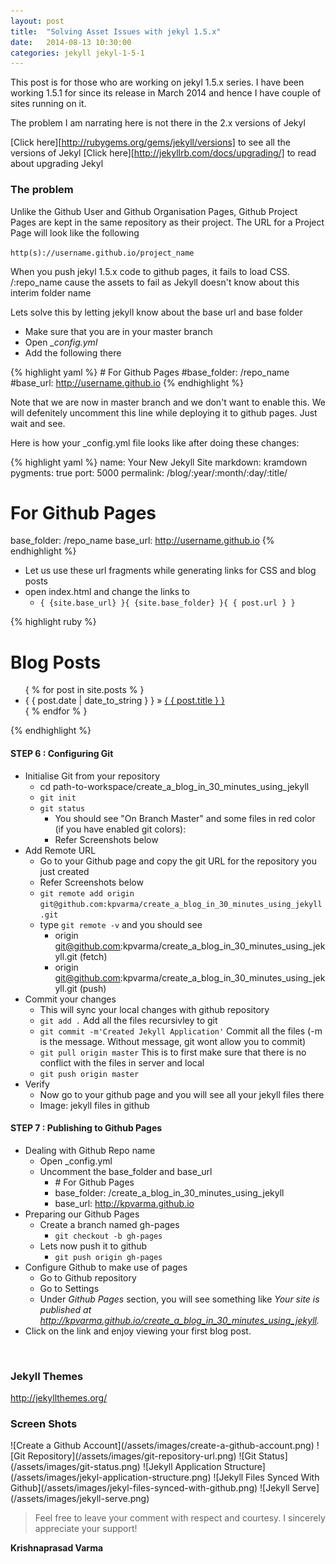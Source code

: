 ```yaml
---
layout: post
title:  "Solving Asset Issues with jekyl 1.5.x"
date:   2014-08-13 10:30:00
categories: jekyll jekyl-1-5-1
---
```


This post is for those who are working on jekyl 1.5.x series.
I have been working 1.5.1 for since its release in March 2014 and hence I have couple of sites running on it.

The problem I am narrating here is not there in the 2.x versions of Jekyl

[Click here][http://rubygems.org/gems/jekyll/versions] to see all the versions of Jekyl
[Click here][http://jekyllrb.com/docs/upgrading/] to read about upgrading Jekyl

### The problem ###

Unlike the Github User and Github Organisation Pages, Github Project Pages are kept in the same repository as their project. The URL for a Project Page will look like the following

`http(s)://username.github.io/project_name`

When you push jekyl 1.5.x code to github pages, it fails to load CSS.
/:repo_name cause the assets to fail as Jekyll doesn't know about this interim folder name

Lets solve this by letting jekyll know about the base url and base folder

- Make sure that you are in your master branch
- Open *_config.yml*
- Add the following there

{% highlight yaml %}
\# For Github Pages
\#base_folder: /repo_name
\#base_url: http://username.github.io
{% endhighlight %}

Note that we are now in master branch and we don't want to enable this. We will defenitely uncomment this line while deploying it to github pages. Just wait and see.

Here is how your _config.yml file looks like after doing these changes:

{% highlight yaml %}
  name: Your New Jekyll Site
  markdown: kramdown
  pygments: true
  port: 5000
  permalink: /blog/:year/:month/:day/:title/

  # For Github Pages
  base_folder: /repo_name
  base_url: http://username.github.io
{% endhighlight %}


- Let us use these url fragments while generating links for CSS and blog posts
- open index.html and change the links to
  - `{ {site.base_url} }{ {site.base_folder} }{ { post.url } }`

{% highlight ruby %}
<div id="home">
  <h1>Blog Posts</h1>
  <ul class="posts">
    { % for post in site.posts % }
      <li><span>{ { post.date | date_to_string } }</span> &raquo; <a href="{ {site.base_url} } { {site.base_folder} } { { post.url } }">{ { post.title } }</a></li>
    { % endfor % }
  </ul>
</div>
{% endhighlight %}

#### STEP 6 : Configuring Git ####

- Initialise Git from your repository
  - cd path-to-workspace/create_a_blog_in_30_minutes_using_jekyll
  - `git init`
  - `git status`
    - You should see "On Branch Master" and some files in red color (if you have enabled git colors):
    - Refer Screenshots below
- Add Remote URL
  - Go to your Github page and copy the git URL for the repository you just created
  - Refer Screenshots below
  - `git remote add origin git@github.com:kpvarma/create_a_blog_in_30_minutes_using_jekyll.git`
  - type `git remote -v` and you should see
    - origin  git@github.com:kpvarma/create_a_blog_in_30_minutes_using_jekyll.git (fetch)
    - origin  git@github.com:kpvarma/create_a_blog_in_30_minutes_using_jekyll.git (push)
- Commit your changes
  - This will sync your local changes with github repository
  - `git add .` Add all the files recursivley to git
  - `git commit -m'Created Jekyll Application'` Commit all the files (-m is the message. Without message, git wont allow you to commit)
  - `git pull origin master` This is to first make sure that there is no conflict with the files in server and local
  - `git push origin master`
- Verify
  - Now go to your github page and you will see all your jekyll files there
  - Image: jekyll files in github

#### STEP 7 : Publishing to Github Pages ####

- Dealing with Github Repo name
  - Open _config.yml
  - Uncomment the base_folder and base_url
    - \# For Github Pages
    - base_folder: /create_a_blog_in_30_minutes_using_jekyll
    - base_url: http://kpvarma.github.io
- Preparing our Github Pages
  - Create a branch named gh-pages
    - `git checkout -b gh-pages`
  - Lets now push it to github
    - `git push origin gh-pages`
- Configure Github to make use of pages
  - Go to Github repository
  - Go to Settings
  - Under *Github Pages* section, you will see something like *Your site is published at http://kpvarma.github.io/create_a_blog_in_30_minutes_using_jekyll.*
- Click on the link and enjoy viewing your first blog post.

<br/>

### Jekyll Themes ###

http://jekyllthemes.org/

### Screen Shots ###

<span class="image-galery">
![Create a Github Account](/assets/images/create-a-github-account.png)
![Git Repository](/assets/images/git-repository-url.png)
![Git Status](/assets/images/git-status.png)
![Jekyll Application Structure](/assets/images/jekyl-application-structure.png)
![Jekyll Files Synced With Github](/assets/images/jekyl-files-synced-with-github.png)
![Jekyll Serve](/assets/images/jekyll-serve.png)
</span>

<br/>


> Feel free to leave your comment with respect and courtesy. I sincerely appreciate your support!

<div class="pull-right"><strong>Krishnaprasad Varma</strong></div>
<div class="clearfix"></div>


[mrug]: http://www.meetup.com/Mysore-Ruby-User-Group/events/195213512/ "Mysore Ruby User Group"
[cdn]: http://en.wikipedia.org/wiki/Content_delivery_network "Content Delivery Network"
[godaddy]: http://www.godaddy.com/ "GoDaddy makes registering Domain Names fast, simple, and affordable. Find out why so many business owners chose GoDaddy to be their Domain Name Registrar."
[gophercon]: https://gophercon.in "The official site of GopherConIndia. A Go programming language conference in India."
[qwinix]: http://qwinixtech.com "Qwinix Technologies - Innovative End to End IT Solutions for your Business"
[kpvarma]: http://kpvarma.com "kpvarma.com - My Thoughts"
[trello]: http://trello.com
[jekyll]: http://jekyllrb.com
[github-pages]: https://pages.github.com/
